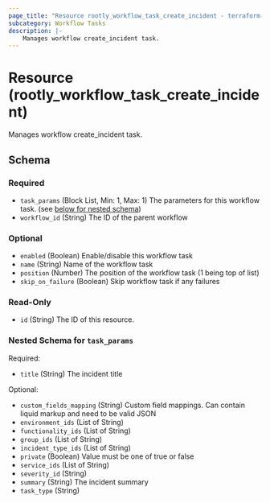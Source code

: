```yaml
---
page_title: "Resource rootly_workflow_task_create_incident - terraform-provider-rootly"
subcategory: Workflow Tasks
description: |-
    Manages workflow create_incident task.
---
```


# Resource (rootly_workflow_task_create_incident)

Manages workflow create_incident task.



<!-- schema generated by tfplugindocs -->
## Schema

### Required

- `task_params` (Block List, Min: 1, Max: 1) The parameters for this workflow task. (see [below for nested schema](#nestedblock--task_params))
- `workflow_id` (String) The ID of the parent workflow

### Optional

- `enabled` (Boolean) Enable/disable this workflow task
- `name` (String) Name of the workflow task
- `position` (Number) The position of the workflow task (1 being top of list)
- `skip_on_failure` (Boolean) Skip workflow task if any failures

### Read-Only

- `id` (String) The ID of this resource.

<a id="nestedblock--task_params"></a>
### Nested Schema for `task_params`

Required:

- `title` (String) The incident title

Optional:

- `custom_fields_mapping` (String) Custom field mappings. Can contain liquid markup and need to be valid JSON
- `environment_ids` (List of String)
- `functionality_ids` (List of String)
- `group_ids` (List of String)
- `incident_type_ids` (List of String)
- `private` (Boolean) Value must be one of true or false
- `service_ids` (List of String)
- `severity_id` (String)
- `summary` (String) The incident summary
- `task_type` (String)
